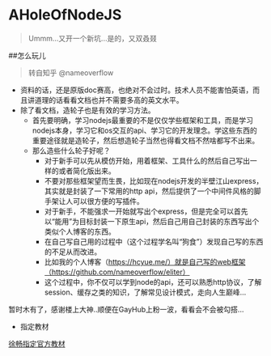 # AHoleOfNodeJS
> Ummm...又开一个新坑...是的，又双叒叕


##怎么玩儿
> 转自知乎 @nameoverflow

- 资料的话，还是原版doc赛高，也绝对不会过时。技术人员不能害怕英语，而且讲道理的话看看文档也并不需要多高的英文水平。
- 除了看文档，造轮子也是有效的学习方法。
    - 首先要明确，学习nodejs最重要的不是仅仅学些框架和工具，而是学习nodejs本身，学习它和os交互的api、学习它的开发理念。学这些东西的重要途径就是造轮子，然后想造轮子当然也得看文档不然啥都写不出来。
    - 那么造些什么轮子好呢？
      - 对于新手可以先从模仿开始，用着框架、工具什么的然后自己写出一样的或者简化版出来。
      - 不要对那些框架望而生畏，比如现在nodejs开发的半壁江山express，其实就是封装了一下常用的http api，然后提供了一个中间件风格的脚手架让人可以很方便的写插件。
      - 对于新手，不能强求一开始就写出个express，但是完全可以首先以“能用”为目标封装一下原生api，然后自己用自己封装的东西写出个类似个人博客的东西。
      - 在自己写自己用的过程中（这个过程学名叫“狗食”）发现自己写的东西的不足从而改进。
      - 比如我的个人博客（https://hcyue.me/）就是自己写的web框架（https://github.com/nameoverflow/eliter）
      - 这个过程中，你不仅可以学到node的api，还可以熟悉http协议，了解session、缓存之类的知识，了解常见设计模式，走向人生巅峰…

暂时木有了，感谢楼上大神..顺便在GayHub上粉一波，看看会不会被勾搭...
- 指定教材

[徐畅指定官方教材](https://github.com/alsotang/node-lessons)
